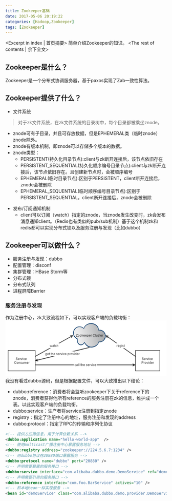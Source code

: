 ```yaml
---
title: Zookeeper基础
date: 2017-05-06 20:19:22
categories: [Hadoop,Zookeeper]
tags: [Zookeeper]
---
```

<Excerpt in index | 首页摘要>
简单介绍Zookeeper的知识。<!-- more -->
<The rest of contents | 余下全文>
## Zookeeper是什么？
Zookeeper是一个分布式协调服务器，基于paxos实现了Zab一致性算法。
## Zookeeper提供了什么？
- 文件系统
> 对于zk文件系统，在zk文件系统的目录树中，每个目录都被乘坐znode。
  * znode可有子目录，并且可存放数据，但是EPHEMERAL类（临时znode）znode除外。
  * znode有版本机制，即znode可以存储多个版本的数据。
  * znode类型：
    * PERSISTENT(持久化目录节点):client与zk断开连接后，该节点依旧存在
    * PERSISTENT_SEQUENTIAL(持久化顺序编号目录节点):client与zk断开连接后，该节点依旧存在。且创建新节点时，会被顺序编号
    * EPHEMERAL(临时目录节点):区别于PERSISTENT，client断开连接后，znode会被删除
    * EPHEMERAL_SEQUENTIAL(临时顺序编号目录节点):区别于PERSISTENT_SEQUENTIAL，client断开连接后，znode会被删除
- 发布/订阅通知机制
  * client可以订阅（watch）指定的znode，当znode发生改变时，zk会发布消息通知client。（Redis也有类似的pub/sub机制）基于这个机制zk和redis都可以实现分布式锁以及服务注册与发现（比如dubbo）

## Zookeeper可以做什么？
- 服务注册与发现：dubbo
- 配置管理：disconf
- 集群管理：HBase Storm等
- 分布式锁
- 分布式队列
- 进程屏障Barrier

### 服务注册与发现
作为注册中心，zk大致流程如下，可以实现客户端的负载均衡：
![Zookeeper的服务注册与发现](/resources/img/zookeeper/Zookeeper的服务注册与发现.png)
我没有看过dubbo源码，但是根据配置文件，可以大致推出以下结论：
- dubbo:reference：消费者将会监听zookeeper下关于reference下的znode，消费者获得他所有reference的服务注册在zk的信息，维护成一个表。以此实现客户端的负载均衡。
- dubbo:service：生产者将service注册到指定znode
- registry：指定了注册中心的地址，服务注册和发现的address
- dubbo:protocol：指定了RPC的传输和序列化协议
```xml
<!-- 提供方应用信息，用于计算依赖关系 -->
<dubbo:application name="hello-world-app"  />
<!-- 使用multicast广播注册中心暴露服务地址 -->
<dubbo:registry address="zookeeper://224.5.6.7:1234" />
<!-- 用dubbo协议在20880端口暴露服务 -->
<dubbo:protocol name="dubbo" port="20880" />
<!-- 声明需要暴露的服务接口 -->
<dubbo:service interface="com.alibaba.dubbo.demo.DemoService" ref="demoService" />
<!-- 声明需要引用的服务接口 -->
<dubbo:reference interface="com.foo.BarService" actives="10" />
<!-- 和本地bean一样实现服务 -->
<bean id="demoService" class="com.alibaba.dubbo.demo.provider.DemoServiceImpl" />
```
